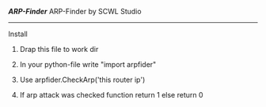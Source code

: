 ***ARP-Finder***
ARP-Finder by SCWL Studio
***
Install
1. Drap this file to work dir

2. In your python-file write "import arpfider"

3. Use arpfider.CheckArp('this router ip') 

4. If arp attack was checked function return 1 else return 0
